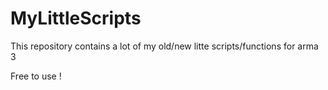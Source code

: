 # MyLittleScripts

This repository contains a lot of my old/new litte scripts/functions for arma 3

Free to use !

